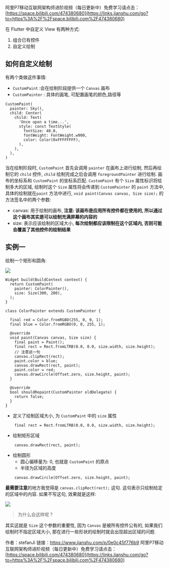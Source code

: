 阿里P7移动互联网架构师进阶视频（每日更新中）免费学习请点击：[https://space.bilibili.com/474380680](https://links.jianshu.com/go?to=https%3A%2F%2Fspace.bilibili.com%2F474380680)

在 Flutter 中自定义 View 有两种方式:

1.  组合已有控件
2.  自定义绘制

## 如何自定义绘制

有两个类做这件事情:

*   `CustomPaint` :会在绘制阶段提供一个 `Canvas` 画布
*   `CustomPainter` : 具体的画笔, 可配置画笔的颜色,路径等

```
CustomPaint(
  painter: Sky(),
  child: Center(
    child: Text(
      'Once upon a time...',
      style: const TextStyle(
        fontSize: 40.0,
        fontWeight: FontWeight.w900,
        color: Color(0xFFFFFFFF),
      ),
    ),
  ),
)

```

当在绘制阶段时, `CustomPaint` 首先会调用 `painter` 在画布上进行绘制, 然后再绘制它的 `child` 控件, `child` 绘制完成之后会调用 `foregroundPainter` 进行绘制. 画布的坐标系和 `CustomPaint` 的坐标系匹配. `CustomPaint` 有个 `Size` 属性标识将绘制多大的区域, 绘制时这个 `Size` 属性将会传递到 `CustomPainter` 的 `paint` 方法中, 具体的绘制就在`paint` 方法中进行, `void paint(Canvas canvas, Size size);` 的方法签名中的两个参数:

*   canvas: 用于绘制的画布, **注意: 该画布是应用所有控件都在使用的, 所以通过这个画布其实是可以绘制充满屏幕的内容的**
*   size: 表示应该绘制的区域大小, **每次绘制都应该限制在这个区域内, 否则可能会覆盖了其他控件的绘制结果**

## 实例一

绘制一个矩形和圆角:

![](//upload-images.jianshu.io/upload_images/2833342-f87f23d205ea8d9f.png?imageMogr2/auto-orient/strip|imageView2/2/w/400/format/webp)

```
Widget build(BuildContext context) {
  return CustomPaint(
    painter: ColorPainter(),
    size: Size(300, 200),
  );
}

```

```
class ColorPainter extends CustomPainter {

  final red = Color.fromRGBO(255, 0, 0, 1);
  final blue = Color.fromRGBO(0, 0, 255, 1);

  @override
  void paint(Canvas canvas, Size size) {  
    final paint = Paint();
    final rect = Rect.fromLTRB(0.0, 0.0, size.width, size.height);
    // 注意这一句
    canvas.clipRect(rect);
    paint.color = blue;
    canvas.drawRect(rect, paint);
    paint.color = red;
    canvas.drawCircle(Offset.zero, size.height, paint);
  }

  @override
  bool shouldRepaint(CustomPainter oldDelegate) {
    return false;
  }
}

```

*   定义了绘制区域大小, 为 `CustomPaint` 中的 `size` 属性

```
    final rect = Rect.fromLTRB(0.0, 0.0, size.width, size.height);

```

*   绘制矩形区域

```
    canvas.drawRect(rect, paint);

```

*   绘制圆形
    *   圆心偏移量为: 0, 也就是 `CustomPaint` 的原点
    *   半径为区域的高度

```
    canvas.drawCircle(Offset.zero, size.height, paint);

```

**最需要注意**的地方我觉得是 `canvas.clipRect(rect);` 这句. 这句表示只绘制给定的区域中的内容. 如果不写这句, 效果就是这样:

![](//upload-images.jianshu.io/upload_images/2833342-5cd3de322b9fd499.png?imageMogr2/auto-orient/strip|imageView2/2/w/400/format/webp)

> 为什么会这样呢 ?

其实这就是 `Size` 这个参数的重要性, 因为 `Canvas` 是被所有控件公有的, 如果我们绘制时不指定区域大小, 那在进行一些形状的绘制时就会出现超出区域的问题.

作者：stefanJi
链接：https://www.jianshu.com/p/0e0c45f776b9
阿里P7移动互联网架构师进阶视频（每日更新中）免费学习请点击：[https://space.bilibili.com/474380680](https://links.jianshu.com/go?to=https%3A%2F%2Fspace.bilibili.com%2F474380680)
